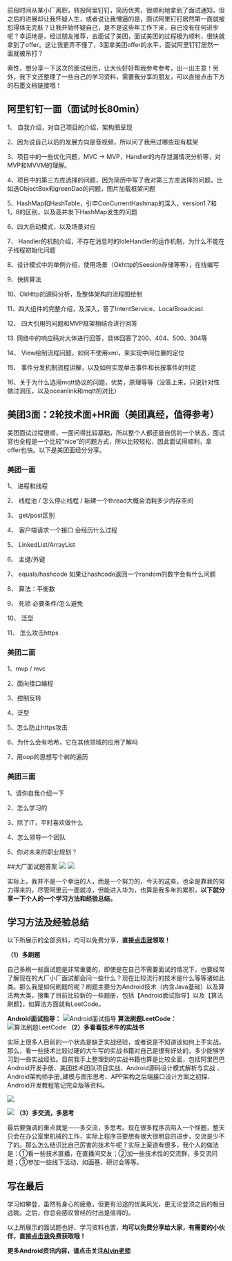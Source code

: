 前段时间从某小厂离职，转投阿里钉钉，简历优秀，很顺利地拿到了面试通知，但之后的进展却让我怀疑人生，或者说让我懵逼的是，面试阿里钉钉居然第一面就被怼得体无完肤？让我开始怀疑自己，是不是这些年工作下来，自己没有任何进步呢？幸运地是，经过朋友推荐，去面试了美团，面试美团的过程极为顺利，很快就拿到了offer。这让我更弄不懂了，3面拿美团offer的水平，面试阿里钉钉居然一面就被吊打？

索性，想分享一下这次的面试经历，让大伙好好帮我参考参考，出一出主意！另外，我下文还整理了一些自己的学习资料，需要我分享的朋友，可以直接点击下方的石墨文档链接哦！

## 阿里钉钉一面（面试时长80min）

1、 自我介绍，对自己项目的介绍，架构图呈现

2、因为说自己以后的发展方向是音视频，所以问了我用过哪些现有框架

3、项目中的一些优化问题，MVC -> MVP，Handler的内存泄漏情况分析等，对MVP和MVVM的理解。

4、项目中的第三方库选择的问题，因为简历中写了我对第三方库选择的问题，比如选ObjectBox和greenDao的问题，图片加载框架问题

5、HashMap和HashTable，引申ConCurrentHashmap的深入，version1.7和1，8的区别，以及高并发下HashMap发生的问题

6、四大启动模式，以及场景对应

7、 Handler的机制介绍，不存在消息时的IdleHandler的运作机制，为什么不能在子线程初始化问题

8、设计模式中的单例介绍，使用场景（Okhttp的Seesion存储等等），在线编写

9、快排算法

10、OkHttp的源码分析，及整体架构的流程图绘制

11、四大组件的完整介绍，及深入，答了IntentService、LocalBroadcast

12、 四大引用的问题和MVP框架相结合进行回答

13. 网络中的响应码对大体进行回答，具体回答了200、404、500、304等

14、 View绘制流程问题，如何不使用xml，来实现中间位置的定位

15、 事件分发机制流程讲解，以及如何实现单击事件和长按事件的判定

16、关于为什么选用mqtt协议的问题，优势，原理等等（没答上来，只说针对性做过测压，以及oceanlink和mqtt的对比）


## 美团3面：2轮技术面+HR面（美团真经，值得参考）

美团面试过程很顺，一面问得比较基础，所以整个人都还挺自信的一个状态，面试官也全程是一个比较“nice”的问题方式，所以比较轻松，因此面试得顺利，拿offer也快。以下是美团面经分分享。

### 美团一面

1、 进程和线程

2、 线程池 / 怎么停止线程 / 新建一个thread大概会消耗多少内存空间

3、 get/post区别

4、 客户端请求一个接口 会经历什么过程

5、 LinkedList/ArrayList

6、 主键/外键

7、 equals/hashcode 如果让hashcode返回一个random的数字会有什么问题

8、 算法：平衡数

9、 死锁 必要条件/怎么避免

10、 泛型

11、 怎么攻击https


### 美团二面 

1、mvp / mvc

2、面向接口编程

3、控制反转

4、泛型

5、怎么防止https攻击

6、为什么会有哈希，它在其他领域的应用了解吗

7、用oop的思想写个树的遍历


### 美团三面 

1、请你自我介绍一下

2、怎么学习的

3、除了IT，平时喜欢做什么

4、怎么领导一个团队

5、你对未来的职业规划？

##大厂面试题答案
![](https://upload-images.jianshu.io/upload_images/19956127-2e1333946a33ad05.png?imageMogr2/auto-orient/strip%7CimageView2/2/w/1240)
![](https://upload-images.jianshu.io/upload_images/19956127-f7d6090a88799a7a.png?imageMogr2/auto-orient/strip%7CimageView2/2/w/1240)


实际上，我并不是一个幸运的人，而是一个努力的，今天的这些，也全是靠我的努力得来的，尽管阿里云一面就凉，但能进入华为，也算是我多年的累积，**以下就分享一下个人的一个学习方法和经验总结。**

## 学习方法及经验总结

以下所展示的全部资料，均可以免费分享，**直接[点击我](https://shimo.im/docs/3Tvytq686Yyv83KX)领取！**

**（1）多刷题**

自己多刷一些面试题是非常重要的，即使是在自己不需要面试的情况下，也要经常了解现在的大厂小厂面试都会问一些什么？现在比较流行的技术是什么等等诸如此类。那么我是如何刷题的呢？刷题主要分为Android技术（内含Java基础）以及算法两大类，搜集了目前比较新的一些题册，包括【Android面试指导】以及【算法刷题】，如算法方面就有LeetCode。

**Android面试指导：**
![Android面试指导](https://upload-images.jianshu.io/upload_images/19956127-0ae2743763db9096.png?imageMogr2/auto-orient/strip%7CimageView2/2/w/1240)
**算法刷题LeetCode：**
![算法刷题LeetCode](https://upload-images.jianshu.io/upload_images/19956127-b43206ff0209636f.png?imageMogr2/auto-orient/strip%7CimageView2/2/w/1240)
**（2）多看看技术牛的实战书**

实际上很多人目前的一个状态是缺乏实战经验，或者说是不知道该如何上手实战。那么，看一些技术比较过硬的大牛写的实战书籍对自己是很有好处的，多少能够学习到一些实战经验。目前我手上整理到的实战书籍也算是比较全面，包括阿里巴巴Android开发手册、美团技术团队项目实战、Android源码设计模式解析与实战 、Android架构师手册_建模与图形思考、APP架构之后端接口设计方案之初探、Android开发教程笔记完全版等资料。

![](https://upload-images.jianshu.io/upload_images/19956127-e8adccc4064f416a.png?imageMogr2/auto-orient/strip%7CimageView2/2/w/1240)

![](https://upload-images.jianshu.io/upload_images/19956127-d24e638bdc3b4421.png?imageMogr2/auto-orient/strip%7CimageView2/2/w/1240)
**（3）多交流，多思考**

最后要强调的重点就是——多交流，多思考。现在很多程序员陷入一个怪圈，整天只会在办公室里机械的工作，实际上程序员要想有很大很明显的进步，交流是少不了的。那么怎么结识比自己厉害的技术牛呢？实际上渠道有很多，我个人的做法是：①看一些技术直播，在直播间交友；②加一些技术性的交流群，多交流问题；③参加一些线下活动，如面基、研讨会等等。
## 写在最后

学习如攀登，虽然有身心的疲惫，但更有沿途的优美风光，更无论登顶之后的极目远眺。之后，你总会感叹曾经的付出是值得的。

以上所展示的面试题也好、学习资料也罢，**均可以免费分享给大家，有需要的小伙伴，直接[点击我](https://shimo.im/docs/3Tvytq686Yyv83KX)免费获取哦！**

**更多Android资讯内容，请点击关注[Alvin老师](https://www.jianshu.com/u/59a2002db85b)**



